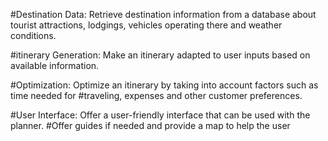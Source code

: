 
#Destination Data: Retrieve destination information from a database about tourist attractions, lodgings, vehicles operating there and weather conditions.

#itinerary Generation: Make an itinerary adapted to user inputs based on available information.

#Optimization: Optimize an itinerary by taking into account factors such as time needed for #traveling, expenses and other customer preferences.

#User Interface: Offer a user-friendly interface that can be used with the planner.
#Offer guides if needed and provide a map to help the user
